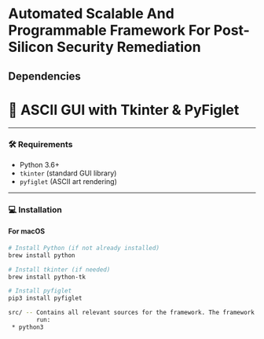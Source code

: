 # Automated Scalable And Programmable Framework For Post-Silicon Security Remediation

## Dependencies 
# 🎨 ASCII GUI with Tkinter & PyFiglet

---

### 🛠 Requirements

- Python 3.6+
- `tkinter` (standard GUI library)
- `pyfiglet` (ASCII art rendering)

---

### 💻 Installation

#### For macOS

```bash
# Install Python (if not already installed)
brew install python

# Install tkinter (if needed)
brew install python-tk

# Install pyfiglet
pip3 install pyfiglet

src/ -- Contains all relevant sources for the framework. The framework supports GUI mode. To run the tool, 
        run:
 * python3 
